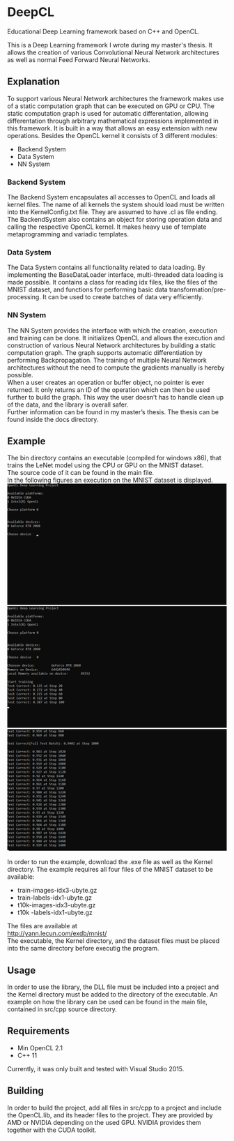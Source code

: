 # DeepCL
Educational Deep Learning framework based on C++ and OpenCL.  

This is a Deep Learning framework I wrote during my master's thesis. It allows the creation of various Convolutional Neural Network architectures as well as normal Feed Forward Neural Networks.  

##	Explanation
To support various Neural Network architectures the framework makes use of a static computation graph that can be executed on GPU or CPU.
The static computation graph is used for automatic differentation, allowing differentation through arbitrary mathematical expressions implemented in this framework. It is built in a way that allows an easy extension with new operations.
Besides the OpenCL kernel it consists of 3 different modules:  
*	Backend System
*	Data System
*	NN System  

### Backend System
The Backend System encapsulates all accesses to OpenCL and loads all kernel files. The name of all kernels the system should load must be written into the KernelConfig.txt file. They are assumed to have .cl as file ending. 	The BackendSystem also contains an object for storing operation data and calling the respective OpenCL kernel. It makes heavy use of template metaprogramming and variadic templates.

### Data System
The Data System contains all functionality related to data loading. By implementing the BaseDataLoader interface, multi-threaded data loading is made possible. It contains a class for reading idx files, like the files of the MNIST dataset, and functions for performing basic data transformation/pre-processing. It can be used to create batches of data very efficiently.  

### NN System
The NN System provides the interface with which the creation, execution and training can be done. It initializes OpenCL and allows the execution and construction of various Neural Network architectures by building a static computation graph. The graph supports automatic differentiation by performing Backpropagation. The training of multiple Neural Network architectures without the need to compute the gradients manually is hereby possible.    
When a user creates an operation or buffer object, no pointer is ever returned. It only returns an ID of the operation which can then be used further to build the graph. This way the user doesn’t has to handle clean up of the data, and the library is overall safer.  
Further information can be found in my master’s thesis. The thesis can be found inside the docs directory.  

##	Example
The bin directory contains an executable (compiled for windows x86), that trains the LeNet model using the CPU or GPU on the MNIST dataset.  
The source code of it can be found in the main file.  
In the following figures an execution on the MNIST dataset is displayed.  
![](images/ExampleRun1.png)  
![](images/ExampleRun2.png)  
![](images/ExampleRun3.png)

In order to run the example, download the .exe file as well as the Kernel directory. The example requires all four files of the MNIST dataset to be available:  
* train-images-idx3-ubyte.gz  
* train-labels-idx1-ubyte.gz  
* t10k-images-idx3-ubyte.gz  
* t10k -labels-idx1-ubyte.gz  

The files are available at  
http://yann.lecun.com/exdb/mnist/  
The executable, the Kernel directory, and the dataset files must be placed into the same directory before executig the program.  

##	Usage
In order to use the library, the DLL file must be included into a project and the Kernel directory must be added to the directory of the executable. An example on how the library can be used can be found in the main file, contained in src/cpp source directory.

##	Requirements
*	Min OpenCL 2.1
*	C++ 11  

Currently, it was only built and tested with Visual Studio 2015.  

##	Building
In order to build the project, add all files in src/cpp to a project and include the OpenCL.lib, and its header files to the project. They are provided by AMD or NVIDIA depending on the used GPU. NVIDIA provides them together with the CUDA toolkit.  
